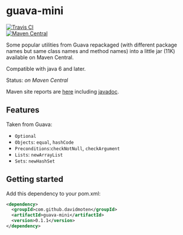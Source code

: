 # guava-mini
[![Travis CI](https://travis-ci.org/davidmoten/guava-mini.svg)](https://travis-ci.org/davidmoten/guava-mini)<br/>
[![Maven Central](https://maven-badges.herokuapp.com/maven-central/com.github.davidmoten/guava-mini/badge.svg?style=flat)](https://maven-badges.herokuapp.com/maven-central/com.github.davidmoten/guava-mini)<br/>

Some popular utilities from Guava repackaged (with different package names but same class names and method names) into a little jar (11K) available on Maven Central.

Compatible with java 6 and later.

Status: *on Maven Central*

Maven site reports are [here](http://davidmoten.github.io/guava-mini/index.html) including [javadoc](http://davidmoten.github.io/guava-mini/apidocs/index.html).

Features
-----------

Taken from Guava:

* `Optional`
* `Objects`: `equal`, `hashCode`
* `Preconditions`:`checkNotNull`, `checkArgument`
* `Lists`: `newArrayList`
* `Sets`: `newHashSet`

Getting started
------------------
Add this dependency to your pom.xml:
```xml
<dependency>
  <groupId>com.github.davidmoten</groupId>
  <artifactId>guava-mini</artifactId>
  <version>0.1.1</version>
</dependency>
```
